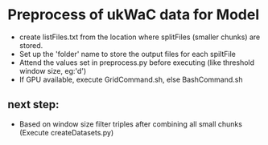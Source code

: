 # Preprocess of ukWaC data for Model

* create listFiles.txt from the location where splitFiles (smaller chunks) are stored.
* Set up the 'folder' name to store the output files for each spiltFile
* Attend the values set in preprocess.py before executing (like threshold window size, eg:'d')
* If GPU available, execute GridCommand.sh, else BashCommand.sh

## next step:

* Based on window size filter triples after combining all small chunks (Execute createDatasets.py)

